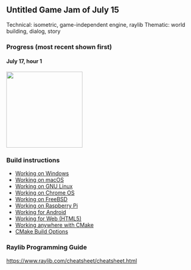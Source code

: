 ## Untitled Game Jam of July 15

Technical: isometric, game-independent engine, raylib
Thematic: world building, dialog, story

### Progress (most recent shown first)

#### July 17, hour 1

<img style="width:200px" src="https://user-images.githubusercontent.com/10871454/179384166-e9c61c19-1d22-40d1-ba4b-927f48744eed.png"></img>

### Build instructions

* [Working on Windows](https://github.com/raysan5/raylib/wiki/Working-on-Windows)
* [Working on macOS](https://github.com/raysan5/raylib/wiki/Working-on-macOS)
* [Working on GNU Linux](https://github.com/raysan5/raylib/wiki/Working-on-GNU-Linux)
* [Working on Chrome OS](https://github.com/raysan5/raylib/wiki/Working-on-Chrome-OS)
* [Working on FreeBSD](https://github.com/raysan5/raylib/wiki/Working-on-FreeBSD)
* [Working on Raspberry Pi](https://github.com/raysan5/raylib/wiki/Working-on-Raspberry-Pi)
* [Working for Android](https://github.com/raysan5/raylib/wiki/Working-for-Android)
* [Working for Web (HTML5)](https://github.com/raysan5/raylib/wiki/Working-for-Web-(HTML5))
* [Working anywhere with CMake](https://github.com/raysan5/raylib/wiki/Working-with-CMake)
* [CMake Build Options](https://github.com/raysan5/raylib/wiki/CMake-Build-Options)

### Raylib Programming Guide

https://www.raylib.com/cheatsheet/cheatsheet.html
